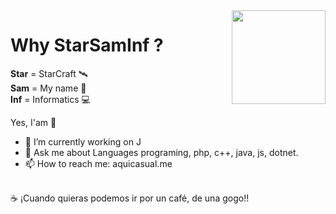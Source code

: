<img align='right' src='https://github.com/starsaminf/starsaminf/blob/master/magic.gif' width='150"'>  


# Why StarSamInf ?

**Star** = StarCraft 🛰️   
**Sam**  = My name 🤠  
**Inf**  = Informatics 💻
 
Yes, I'am 🤪







- 🔭 I’m currently working on J
- 💬 Ask me about Languages programing, php, c++, java, js, dotnet.
- 📫 How to reach me: aquicasual.me

<br>
☕️ ¡Cuando quieras podemos ir por un café, de una gogo!!

